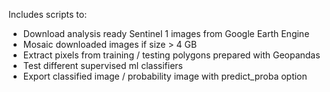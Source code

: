 Includes scripts to:
- Download analysis ready Sentinel 1 images from Google Earth Engine
- Mosaic downloaded images if size > 4 GB
- Extract pixels from training / testing polygons prepared with Geopandas
- Test different supervised ml classifiers
- Export classified image / probability image with predict_proba option
